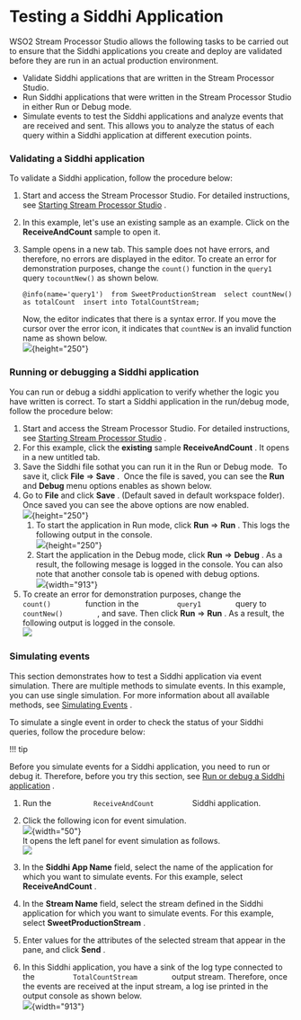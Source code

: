 # Testing a Siddhi Application

WSO2 Stream Processor Studio allows the following tasks to be carried
out to ensure that the Siddhi applications you create and deploy are
validated before they are run in an actual production environment.

-   Validate Siddhi applications that are written in the Stream
    Processor Studio.
-   Run Siddhi applications that were written in the Stream Processor
    Studio in either Run or Debug mode.
-   Simulate events to test the Siddhi applications and analyze events
    that are received and sent. This allows you to analyze the status of
    each query within a Siddhi application at different execution
    points.

### Validating a Siddhi application

To validate a Siddhi application, follow the procedure below:

1.  Start and access the Stream Processor Studio. For detailed
    instructions, see [Starting Stream Processor Studio](Stream-Processor-Studio-Overview_112390916.html#StreamProcessorStudioOverview-StartingStreamProcessorStudio)
    .
2.  In this example, let's use an existing sample as an example. Click
    on the **ReceiveAndCount** sample to open it.
3.  Sample opens in a new tab. This sample does not have errors, and
    therefore, no errors are displayed in the editor. To create an error
    for demonstration purposes, change the `count()` function in the `query1` query
    `tocountNew()` as shown below.

    `@info(name='query1') 
    from SweetProductionStream 
    select countNew() as totalCount 
    insert into TotalCountStream;            `

    Now, the editor indicates that there is a syntax error. If you move
    the cursor over the error icon, it indicates that
    `countNew` is an invalid function name as shown
    below.  
    ![](attachments/112390856/112390865.png){height="250"}

### Running or debugging a Siddhi application

You can run or debug a siddhi application to verify whether the logic
you have written is correct. To start a Siddhi application in the
run/debug mode, follow the procedure below:

1.  Start and access the Stream Processor Studio. For detailed
    instructions, see [Starting Stream Processor
    Studio](Stream-Processor-Studio-Overview_112390916.html#StreamProcessorStudioOverview-StartingStreamProcessorStudio)
    .
2.  For this example, click the **existing** sample **ReceiveAndCount**
    . It opens in a new untitled tab.
3.  Save the Siddhi file sothat you can run it in the Run or Debug mode.
     To save it, click **File** =\> **Save** .  Once the file is saved,
    you can see the **Run** and **Debug** menu options enables as shown
    below.
4.  Go to **File** and click **Save** . (Default saved in default
    workspace folder). Once saved you can see the above options are now
    enabled.  
    ![](attachments/112390856/112390859.png){height="250"}
    1.  To start the application in Run mode, click **Run** =\> **Run**
        . This logs the following output in the console.  
        ![](attachments/112390856/112390864.png){height="250"}
    2.  Start the application in the Debug mode, click **Run** =\>
        **Debug** . As a result, the following mesage is logged in the
        console. You can also note that another console tab is opened
        with debug options.  
        ![](attachments/112390856/112390863.png){width="913"}
5.  To create an error for demonstration purposes, change the
    `          count()         ` function in the
    `          query1         ` query to `          countNew()         `
    , and save. Then click **Run** =\> **Run** . As a result, the
    following output is logged in the console.  
    ![](attachments/112390856/112390858.png)

### Simulating events

This section demonstrates how to test a Siddhi application via event
simulation. There are multiple methods to simulate events. In this
example, you can use single simulation. For more information about all
available methods, see [Simulating Events](_Simulating_Events_) .

To simulate a single event in order to check the status of your Siddhi
queries, follow the procedure below:

!!! tip

Before you simulate events for a Siddhi application, you need to run or
debug it. Therefore, before you try this section, see [Run or debug a
Siddhi application](#TestingaSiddhiApplication-RunorDebug) .


1.  Run the `           ReceiveAndCount          ` Siddhi application.

2.  Click the following icon for event simulation.  
    ![](attachments/112390856/112390862.png){width="50"}  
    It opens the left panel for event simulation as follows.  
    ![](attachments/112390856/112390857.png)
3.  In the **Siddhi App Name** field, select the name of the application
    for which you want to simulate events. For this example, select
    **ReceiveAndCount** .
4.  In the **Stream Name** field, select the stream defined in the
    Siddhi application for which you want to simulate events. For this
    example, select **SweetProductionStream** .
5.  Enter values for the attributes of the selected stream that appear
    in the pane, and click **Send** .
6.  In this Siddhi application, you have a sink of the log
    type connected to the `          TotalCountStream         ` output
    stream. Therefore, once the events are received at the input stream,
    a log ise printed in the output console as shown below.  
    ![](attachments/112390856/112390861.png){width="913"}
